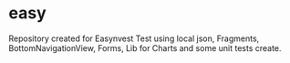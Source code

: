 # easy

Repository created for Easynvest Test using local json, Fragments, BottomNavigationView, Forms, Lib for Charts and some unit tests create.
